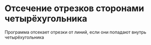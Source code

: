 # Отсечение отрезков сторонами четырёхугольника
Программа отсекает отрезки от линий, если они попадают внутрь четырёхугольника
